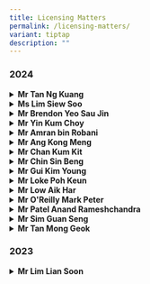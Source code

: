```yaml
---
title: Licensing Matters
permalink: /licensing-matters/
variant: tiptap
description: ""
---
```

<h3><strong>2024</strong></h3>
<div data-type="detailGroup" class="isomer-accordion-group isomer-accordion isomer-accordion-white">
<details class="isomer-details">
<summary><strong>Mr Tan Ng Kuang</strong>
</summary>
<div data-type="detailsContent" class="isomer-details-content">
<p>On 1 July 2024, the Licensing Officer, pursuant to section 56(2)(<em>c</em>)
of the Insolvency, Restructuring and Dissolution Act 2018, ordered that
Mr Tan Ng Kuang be censured for contravening [9] of the <em>Conditions Imposed by the Licensing Officer for the Grant or Renewal of Insolvency Practitioner’s Licence </em>through
his conduct in relation to CA/CA 146/2019.</p>
</div>
</details>
</div>
<div data-type="detailGroup" class="isomer-accordion-group isomer-accordion isomer-accordion-white">
<details class="isomer-details">
<summary><strong>Ms Lim Siew Soo</strong>
</summary>
<div data-type="detailsContent" class="isomer-details-content">
<p>On 1 July 2024, the Licensing Officer, pursuant to section 56(2)(<em>c</em>)
of the Insolvency, Restructuring and Dissolution Act 2018, ordered that
Ms Lim Siew Soo be censured for contravening [9] of the <em>Conditions Imposed by the Licensing Officer for the Grant or Renewal of Insolvency Practitioner’s Licence </em>through
her conduct in relation to CA/CA 146/2019.</p>
</div>
</details>
</div>
<div data-type="detailGroup" class="isomer-accordion-group isomer-accordion isomer-accordion-white">
<details class="isomer-details">
<summary><strong>Mr Brendon Yeo Sau Jin</strong>
</summary>
<div data-type="detailsContent" class="isomer-details-content">
<p>On 1 July 2024, the Licensing Officer, pursuant to section 56(2)(c) of
the Insolvency, Restructuring and Dissolution Act 2018, ordered that Mr
Brendon Yeo Sau Jin be censured for contravening [9] of the <em>Conditions Imposed by the Licensing Officer for the Grant or Renewal of Insolvency Practitioner’s Licence </em>through
his conduct in relation to CA/CA 146/2019.</p>
</div>
</details>
</div>
<div data-type="detailGroup" class="isomer-accordion-group isomer-accordion isomer-accordion-white">
<details class="isomer-details">
<summary><strong>Mr Yin Kum Choy</strong>
</summary>
<div data-type="detailsContent" class="isomer-details-content">
<p>On 21 February 2024, Mr Yin Kum Choy ceased to be a licensed insolvency
practitioner by reason of the cancellation of his licence.</p>
</div>
</details>
</div>
<div data-type="detailGroup" class="isomer-accordion-group isomer-accordion isomer-accordion-white">
<details class="isomer-details">
<summary><strong>Mr Amran bin Robani</strong>
</summary>
<div data-type="detailsContent" class="isomer-details-content">
<p>On 1 July 2024, Mr Amran bin Robani ceased to be a licensed insolvency
practitioner by reason of the expiry of his licence.</p>
</div>
</details>
</div>
<div data-type="detailGroup" class="isomer-accordion-group isomer-accordion isomer-accordion-white">
<details class="isomer-details">
<summary><strong>Mr Ang Kong Meng</strong>
</summary>
<div data-type="detailsContent" class="isomer-details-content">
<p>On 1 July 2024, Mr Ang Kong Meng ceased to be a licensed insolvency practitioner
by reason of the expiry of his licence.</p>
</div>
</details>
</div>
<div data-type="detailGroup" class="isomer-accordion-group isomer-accordion isomer-accordion-white">
<details class="isomer-details">
<summary><strong>Mr Chan Kum Kit</strong>
</summary>
<div data-type="detailsContent" class="isomer-details-content">
<p>On 1 July 2024, Mr Chan Kum Kit ceased to be a licensed insolvency practitioner
by reason of the expiry of his licence.</p>
</div>
</details>
</div>
<div data-type="detailGroup" class="isomer-accordion-group isomer-accordion isomer-accordion-white">
<details class="isomer-details">
<summary><strong>Mr Chin Sin Beng</strong>
</summary>
<div data-type="detailsContent" class="isomer-details-content">
<p>On 1 July 2024, Mr Chin Sin Beng ceased to be a licensed insolvency practitioner
by reason of the expiry of his licence.</p>
</div>
</details>
</div>
<div data-type="detailGroup" class="isomer-accordion-group isomer-accordion isomer-accordion-white">
<details class="isomer-details">
<summary><strong>Mr Gui Kim Young</strong>
</summary>
<div data-type="detailsContent" class="isomer-details-content">
<p>On 1 July 2024, Mr Gui Kim Young ceased to be a licensed insolvency practitioner
by reason of the expiry of his licence.</p>
</div>
</details>
</div>
<div data-type="detailGroup" class="isomer-accordion-group isomer-accordion isomer-accordion-white">
<details class="isomer-details">
<summary><strong>Mr Loke Poh Keun</strong>
</summary>
<div data-type="detailsContent" class="isomer-details-content">
<p>On 1 July 2024, Mr Loke Poh Keun ceased to be a licensed insolvency practitioner
by reason of the expiry of his licence.</p>
</div>
</details>
</div>
<div data-type="detailGroup" class="isomer-accordion-group isomer-accordion isomer-accordion-white">
<details class="isomer-details">
<summary><strong>Mr Low Aik Har</strong>
</summary>
<div data-type="detailsContent" class="isomer-details-content">
<p>On 1 July 2024, Mr Low Aik Har ceased to be a licensed insolvency practitioner
by reason of the expiry of his licence.</p>
</div>
</details>
</div>
<div data-type="detailGroup" class="isomer-accordion-group isomer-accordion isomer-accordion-white">
<details class="isomer-details">
<summary><strong>Mr O'Reilly Mark Peter</strong>
</summary>
<div data-type="detailsContent" class="isomer-details-content">
<p>On 1 July 2024, Mr O'Reilly Mark Peter ceased to be a licensed insolvency
practitioner by reason of the expiry of his licence.</p>
</div>
</details>
</div>
<div data-type="detailGroup" class="isomer-accordion-group isomer-accordion isomer-accordion-white">
<details class="isomer-details">
<summary><strong>Mr Patel Anand Rameshchandra</strong>
</summary>
<div data-type="detailsContent" class="isomer-details-content">
<p>On 1 July 2024, Mr Lim Lian Soon ceased to be a licensed insolvency practitioner
by reason of the expiry of his licence.</p>
</div>
</details>
</div>
<div data-type="detailGroup" class="isomer-accordion-group isomer-accordion isomer-accordion-white">
<details class="isomer-details">
<summary><strong>Mr Sim Guan Seng</strong>
</summary>
<div data-type="detailsContent" class="isomer-details-content">
<p>On 1 July 2024, Mr Lim Lian Soon ceased to be a licensed insolvency practitioner
by reason of the expiry of his licence.</p>
</div>
</details>
</div>
<div data-type="detailGroup" class="isomer-accordion-group isomer-accordion isomer-accordion-white">
<details class="isomer-details">
<summary><strong>Mr Tan Mong Geok</strong>
</summary>
<div data-type="detailsContent" class="isomer-details-content">
<p>On 1 July 2024, Mr Lim Lian Soon ceased to be a licensed insolvency practitioner
by reason of the expiry of his licence.</p>
</div>
</details>
</div>
<p></p>
<p></p>
<h3><strong>2023</strong></h3>
<div data-type="detailGroup" class="isomer-accordion-group isomer-accordion isomer-accordion-white">
<details class="isomer-details">
<summary><strong>Mr Lim Lian Soon</strong>
</summary>
<div data-type="detailsContent" class="isomer-details-content">
<p>On 1 July 2023, Mr Lim Lian Soon ceased to be a licensed insolvency practitioner
by reason of the expiry of his licence.</p>
</div>
</details>
</div>
<p></p>